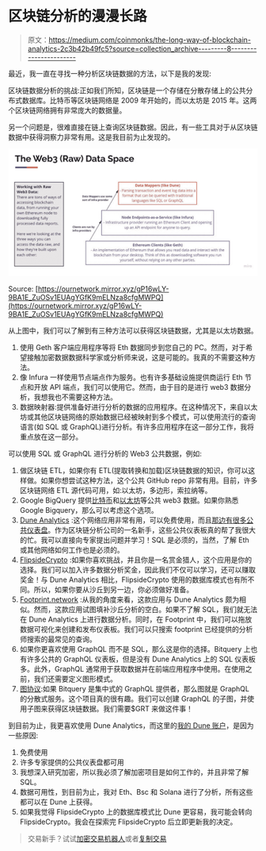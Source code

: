 # 区块链分析的漫漫长路

> 原文：<https://medium.com/coinmonks/the-long-way-of-blockchain-analytics-2c3b42b49fc5?source=collection_archive---------8----------------------->

最近，我一直在寻找一种分析区块链数据的方法，以下是我的发现:

区块链数据分析的挑战:正如我们所知，区块链是一个存储在分散存储上的公共分布式数据库。比特币等区块链网络是 2009 年开始的，而以太坊是 2015 年。这两个区块链网络拥有非常庞大的数据量。

另一个问题是，很难直接在链上查询区块链数据。因此，有一些工具对于从区块链数据中获得洞察力非常有用。这是我目前为止发现的。

![](img/82a8ac6534fa2c3ddff821331f9e9448.png)

Source: [https://ournetwork.mirror.xyz/gP16wLY-9BA1E_ZuOSv1EUAgYGfK9mELNza8cfgMWPQ](https://ournetwork.mirror.xyz/gP16wLY-9BA1E_ZuOSv1EUAgYGfK9mELNza8cfgMWPQ)

从上图中，我们可以了解到有三种方法可以获得区块链数据，尤其是以太坊数据。

1.  使用 Geth 客户端应用程序等将 Eth 数据同步到您自己的 PC。然而，对于希望接触加密数据数据科学家或分析师来说，这是可能的。我真的不需要这种方法。
2.  像 Infura 一样使用节点端点作为服务。也有许多基础设施提供商运行 Eth 节点和开放 API 端点，我们可以使用它。然而，由于目的是进行 web3 数据分析，我想我也不需要这种方法。
3.  数据映射器:提供准备好进行分析的数据的应用程序。在这种情况下，来自以太坊或其他区块链网络的原始数据已经被映射到多个模式，可以使用流行的查询语言(如 SQL 或 GraphQL)进行分析。有许多应用程序在这一部分工作，我将重点放在这一部分。

可以使用 SQL 或 GraphQL 进行分析的 Web3 公共数据，例如:

1.  做区块链 ETL，如果你有 ETL(提取转换和加载)区块链数据的知识，你可以这样做。如果你想尝试这种方法，这个公共 GitHub repo 非常有用。目前，许多区块链网络 ETL 源代码可用，如:以太坊，多边形，索拉纳等。
2.  Google BigQuery 提供[比特币](https://cloud.google.com/blog/topics/public-datasets/bitcoin-in-bigquery-blockchain-analytics-on-public-data)和[以太坊](https://cloud.google.com/blog/products/data-analytics/ethereum-bigquery-public-dataset-smart-contract-analytics)等公共 web3 数据。如果你熟悉 Google Bigquery，那么可以考虑这个选项。
3.  [Dune Analytics](https://dune.com/0xgembus) :这个网络应用非常有用，可以免费使用，而且[那边有很多公共仪表盘](https://dune.com/browse/dashboards)。作为区块链分析公司的一名新手，这些公共仪表板真的帮了我很大的忙。我可以直接向专家提出问题并学习！SQL 是必须的，当然，了解 Eth 或其他网络如何工作也是必须的。
4.  [FlipsideCrypto](https://flipsidecrypto.xyz/0xGembus) :如果你喜欢挑战，并且你是一名赏金猎人，这个应用是你的选择。我们可以加入许多数据分析奖金，因此我们不仅可以学习，还可以赚取奖金！与 Dune Analytics 相比，FlipsideCrypto 使用的数据库模式也有所不同。所以，如果你要从沙丘到另一边，你必须做好准备。
5.  [Footprint.network](https://www.footprint.network/) :从我的角度来看，这款应用与 Dune Analytics 颇为相似。然而，这款应用试图填补沙丘分析的空白。如果不了解 SQL，我们就无法在 Dune Analytics 上进行数据分析。同时，在 Footprint 中，我们可以拖放数据可视化来创建和发布仪表板。我们可以只搜索 footprint 已经提供的分析师搜索的最常见的查询。
6.  如果你更喜欢使用 GraphQL 而不是 SQL，那么这是你的选择。Bitquery 上也有许多公共的 GraphQL 仪表板，但是没有 Dune Analytics 上的 SQL 仪表板多。此外，GraphQL 通常用于获取数据并在前端应用程序中使用。在使用之前，我们还需要定义图形模式。
7.  [图协议](https://thegraph.com/en/):如果 Bitquery 是集中式的 GraphQL 提供者，那么图就是 GraphQL 的分散式服务。这个项目真的很有趣。我们可以创建 GraphQL 的子图，并使用子图来获得区块链数据。我们需要$GRT 来做这件事！

到目前为止，我更喜欢使用 Dune Analytics，而这里的[我的 Dune 账户](https://dune.com/0xgembus)，是因为一些原因:

1.  免费使用
2.  许多专家提供的公共仪表盘都可用
3.  我想深入研究加密，所以我必须了解加密项目是如何工作的，并且非常了解 SQL。
4.  数据可用性，到目前为止，我对 Eth、Bsc 和 Solana 进行了分析，所有这些都可以在 Dune 上获得。
5.  如果我觉得 FlipsideCrypto 上的数据库模式比 Dune 更容易，我可能会转向 FlipsideCrypto。我会在探索完 FlipsideCrypto 后立即更新我的决定。

> 交易新手？试试[加密交易机器人](/coinmonks/crypto-trading-bot-c2ffce8acb2a)或者[复制交易](/coinmonks/top-10-crypto-copy-trading-platforms-for-beginners-d0c37c7d698c)